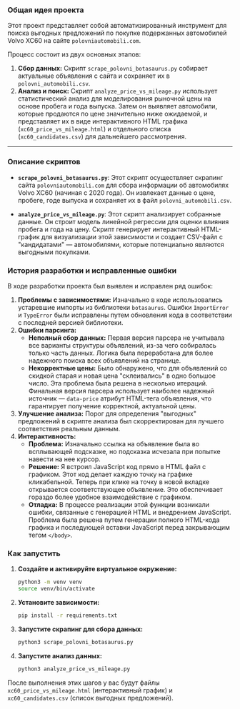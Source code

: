 ### Общая идея проекта

Этот проект представляет собой автоматизированный инструмент для поиска выгодных предложений по покупке подержанных автомобилей Volvo XC60 на сайте `polovniautomobili.com`.

Процесс состоит из двух основных этапов:

1.  **Сбор данных:** Скрипт `scrape_polovni_botasaurus.py` собирает актуальные объявления с сайта и сохраняет их в `polovni_automobili.csv`.
2.  **Анализ и поиск:** Скрипт `analyze_price_vs_mileage.py` использует статистический анализ для моделирования рыночной цены на основе пробега и года выпуска. Затем он выявляет автомобили, которые продаются по цене значительно ниже ожидаемой, и представляет их в виде интерактивного HTML графика (`xc60_price_vs_mileage.html`) и отдельного списка (`xc60_candidates.csv`) для дальнейшего рассмотрения.

---

### Описание скриптов

*   **`scrape_polovni_botasaurus.py`**: Этот скрипт осуществляет скрапинг сайта `polovniautomobili.com` для сбора информации об автомобилях Volvo XC60 (начиная с 2020 года). Он извлекает данные о цене, пробеге, годе выпуска и сохраняет их в файл `polovni_automobili.csv`.

*   **`analyze_price_vs_mileage.py`**: Этот скрипт анализирует собранные данные. Он строит модель линейной регрессии для оценки влияния пробега и года на цену. Скрипт генерирует интерактивный HTML-график для визуализации этой зависимости и создает CSV-файл с "кандидатами" — автомобилями, которые потенциально являются выгодными покупками.

### История разработки и исправленные ошибки

В ходе разработки проекта был выявлен и исправлен ряд ошибок:

1.  **Проблемы с зависимостями:** Изначально в коде использовались устаревшие импорты из библиотеки `botasaurus`. Ошибки `ImportError` и `TypeError` были исправлены путем обновления кода в соответствии с последней версией библиотеки.
2.  **Ошибки парсинга:**
    *   **Неполный сбор данных:** Первая версия парсера не учитывала все варианты структуры объявлений, из-за чего собиралась только часть данных. Логика была переработана для более надежного поиска всех объявлений на странице.
    *   **Некорректные цены:** Было обнаружено, что для объявлений со скидкой старая и новая цена "склеивались" в одно большое число. Эта проблема была решена в несколько итераций. Финальная версия парсера использует наиболее надежный источник — `data-price` атрибут HTML-тега объявления, что гарантирует получение корректной, актуальной цены.
3.  **Улучшение анализа:** Порог для определения "выгодных" предложений в скрипте анализа был скорректирован для лучшего соответствия реальным данным.
4.  **Интерактивность:**
    *   **Проблема:** Изначально ссылка на объявление была во всплывающей подсказке, но подсказка исчезала при попытке навести на нее курсор.
    *   **Решение:** Я встроил JavaScript код прямо в HTML файл с графиком. Этот код делает каждую точку на графике кликабельной. Теперь при клике на точку в новой вкладке открывается соответствующее объявление. Это обеспечивает гораздо более удобное взаимодействие с графиком.
    *   **Отладка:** В процессе реализации этой функции возникали ошибки, связанные с генерацией HTML и внедрением JavaScript. Проблема была решена путем генерации полного HTML-кода графика и последующей вставки JavaScript перед закрывающим тегом `</body>`.

### Как запустить

1.  **Создайте и активируйте виртуальное окружение:**
    ```bash
    python3 -m venv venv
    source venv/bin/activate
    ```

2.  **Установите зависимости:**
    ```bash
    pip install -r requirements.txt
    ```

3.  **Запустите скрапинг для сбора данных:**
    ```bash
    python3 scrape_polovni_botasaurus.py
    ```

4.  **Запустите анализ данных:**
    ```bash
    python3 analyze_price_vs_mileage.py
    ```

После выполнения этих шагов у вас будут файлы `xc60_price_vs_mileage.html` (интерактивный график) и `xc60_candidates.csv` (список выгодных предложений).